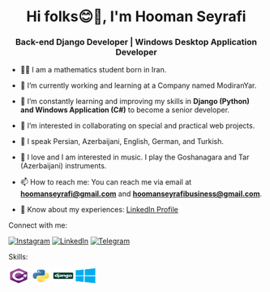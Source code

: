 <h1 align="center">Hi folks😊👋, I'm Hooman Seyrafi</h1>
<h3 align="center">Back-end Django Developer | Windows Desktop Application Developer</h3>

- 🧑‍🎓 I am a mathematics student born in Iran.

- 🔭 I’m currently working and learning at a Company named ModiranYar.

- 🌱 I’m constantly learning and improving my skills in **Django (Python) and Windows Application (C#)** to become a senior developer.

- 👯 I’m interested in collaborating on special and practical web projects.

- 💬 I speak Persian, Azerbaijani, English, German, and Turkish.

- 🎵 I love and I am interested in music. I play the Goshanagara and Tar (Azerbaijani) instruments.

- 📫 How to reach me: You can reach me via email at **hoomanseyrafi@gmail.com** and **hoomanseyrafibusiness@gmail.com**.

- 📄 Know about my experiences: [LinkedIn Profile](https://www.linkedin.com/in/hooman-seyrafi-55120922a/)

Connect with me:

<p align="left">
  <a href="https://www.instagram.com/hooman_seyrafi/" target="_blank"><img src="https://raw.githubusercontent.com/rahuldkjain/github-profile-readme-generator/master/src/images/icons/Social/instagram.svg" alt="Instagram" height="30" width="40" /></a>
  <a href="https://www.linkedin.com/in/hooman-seyrafi-55120922a/" target="_blank"><img src="https://raw.githubusercontent.com/rahuldkjain/github-profile-readme-generator/master/src/images/icons/Social/linked-in-alt.svg" alt="LinkedIn" height="30" width="40" /></a>
  <a href="https://t.me/Hooman_Seyrafi" target="_blank"><img src="https://raw.githubusercontent.com/rahuldkjain/github-profile-readme-generator/master/src/images/icons/Social/telegram.svg" alt="Telegram" height="30" width="40" /></a>
</p>

Skills:
<p align="left">
  <img src="https://raw.githubusercontent.com/devicons/devicon/master/icons/csharp/csharp-original.svg" alt="C#" height="30" width="40" />
  <img src="https://raw.githubusercontent.com/devicons/devicon/master/icons/python/python-original.svg" alt="Python" height="30" width="40" />
  <img src="https://raw.githubusercontent.com/devicons/devicon/master/icons/django/django-original.svg" alt="Django" height="30" width="40" />
  <img src="https://raw.githubusercontent.com/devicons/devicon/master/icons/windows8/windows8-original.svg" alt="Windows App" height="30" width="40" />
</p>
